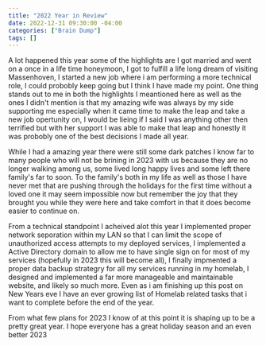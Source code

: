 ```yaml
---
title: "2022 Year in Review"
date: 2022-12-31 09:30:00 -04:00
categories: ["Brain Dump"]
tags: []
---
```

A lot happened this year some of the highlights are I got married and went on a once in a life time honeymoon, I got to fulfill a life long dream of visiting Massenhoven, I started a new job where i am performing a more technical role, I could probobly keep going but I think I have made my point. One thing stands out to me in both the highlights I meantioned here as well as the ones I didn't mention is that my amazing wife was always by my side supporting me especially when it came time to make the leap and take a new job opertunity on, I would be lieing if I said I was anything other then terrified but with her support I was able to make that leap and honestly it was probobly one of the best decisions I made all year.

While I had a amazing year there were still some dark patches I know far to many people who will not be brining in 2023 with us because they are no longer walking among us, some lived long happy lives and some left there family's far to soon. To the family's both in my life as well as those I have never met that are pushing through the holidays for the first time without a loved one it may seem impossible now but remember the joy that they brought you while they were here and take comfort in that it does become easier to continue on.

From a technical standpoint I acheived alot this year I implemented proper network seporation within my LAN so that I can limit the scope of unauthorized access attempts to my deployed services, I implemented a Active Directory domain to allow me to have single sign on for most of my services (hopefully in 2023 this will become all), I finally impmented a proper data backup strategry for all my services running in my homelab, I designed and implemented a far more manageable and maintainable website, and likely so much more. Even as i am finishing up this post on New Years eve I have an ever growing list of Homelab related tasks that i want to complete before the end of the year.

From what few plans for 2023 I know of at this point it is shaping up to be a pretty great year. I hope everyone has a great holiday season and an even better 2023